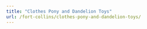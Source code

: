 ```yaml
---
title: "Clothes Pony and Dandelion Toys"
url: /fort-collins/clothes-pony-and-dandelion-toys/
---
```

